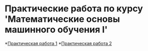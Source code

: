 # Практические работа по курсу 'Математические основы машинного обучения I'

*[Практическая работа 1](https://github.com/svwk/ml_1sem/tree/master/unit1)
*[Практическая работа 2](https://github.com/svwk/ml_1sem/tree/master/unit3)
